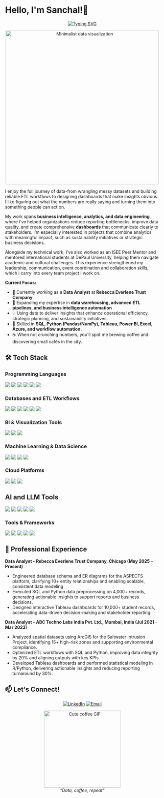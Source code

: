# Hello, I'm Sanchal!🦋 

<div align="center">
  
[![Typing SVG](https://readme-typing-svg.herokuapp.com?font=Fira+Code&pause=1000&color=2E8B57&width=600&lines=Data+Analyst+and+BI+Analyst+%7C+Data+Scientist;Data+Storyteller+Making+Data+Speak;ML+%26+GenAI+Explorer)](https://git.io/typing-svg)

</div>

<p align="center">
  <img src="https://media.giphy.com/media/L8K62iTDkzGX6/giphy.gif" width="500" alt="Minimalist data visualization">
</p>

I enjoy the full journey of data-from wrangling messy datasets and building reliable ETL workflows to designing dashboards that make insights obvious. I like figuring out what the numbers are really saying and turning them into something people can act on.

My work spans **business intelligence, analytics, and data engineering**, where I’ve helped organizations reduce reporting bottlenecks, improve data quality, and create comprehensive **dashboards** that communicate clearly to stakeholders. I’m especially interested in projects that combine analytics with meaningful impact, such as sustainability initiatives or strategic business decisions.

Alongside my technical work, I’ve also worked as an ISEE Peer Mentor and mentored international students at DePaul University, helping them navigate academic and cultural challenges. This experience strengthened my leadership, communication, event coordination and collaboration skills, which I carry into every team project I work on.

**Current Focus:**
- 🔭 Currently working as a **Data Analyst** at **Rebecca Everlene Trust Company**.
- 🌱 Expanding my expertise in **data warehousing, advanced ETL pipelines, and business intelligence automation** 
- 💡 Using data to deliver insights that enhance operational efficiency, strategic planning, and sustainability initiatives.
- 🎯 Skilled in **SQL, Python (Pandas/NumPy), Tableau, Power BI, Excel, Azure, and workflow automation.**
- ☕ When not crunching numbers, you'll spot me brewing coffee and discovering small cafés in the city.

## 🛠️ Tech Stack 

### Programming Languages
<p>
  <img src="https://img.shields.io/badge/Python-3670A0?style=for-the-badge&logo=python&logoColor=white"/>
  <img src="https://img.shields.io/badge/SQL-003B57?style=for-the-badge&logo=postgresql&logoColor=white"/>
  <img src="https://img.shields.io/badge/R-276DC3?style=for-the-badge&logo=r&logoColor=white"/>
  <img src="https://img.shields.io/badge/Java-007396?style=for-the-badge&logo=java&logoColor=white"/>
  <img src="https://img.shields.io/badge/JavaScript-F7DF1E?style=for-the-badge&logo=javascript&logoColor=black"/>
  <img src="https://img.shields.io/badge/C%2B%2B-00599C?style=for-the-badge&logo=c%2B%2B&logoColor=white"/>
</p>

### Databases and ETL Workflows
<p>
  <img src="https://img.shields.io/badge/PostgreSQL-336791?style=for-the-badge&logo=postgresql&logoColor=white"/>
  <img src="https://img.shields.io/badge/MySQL-005C84?style=for-the-badge&logo=mysql&logoColor=white"/>
  <img src="https://img.shields.io/badge/Oracle-F80000?style=for-the-badge&logo=oracle&logoColor=white"/>
  <img src="https://img.shields.io/badge/Snowflake-56B9EB?style=for-the-badge&logo=snowflake&logoColor=white"/>  
  <img src="https://img.shields.io/badge/Databricks-E34A6F?style=for-the-badge&logo=databricks&logoColor=white"/>
  <img src="https://img.shields.io/badge/Talend-FF6D70?style=for-the-badge&logo=Talend&logoColor=white"/>
</p>

### BI & Visualization Tools
<p>
  <img src="https://img.shields.io/badge/Power%20BI-F2C811?style=for-the-badge&logo=powerbi&logoColor=black"/>
  <img src="https://img.shields.io/badge/Tableau-E97627?style=for-the-badge&logo=tableau&logoColor=white"/>
  <img src="https://img.shields.io/badge/Microsoft_Excel-217346?style=for-the-badge&logo=microsoft-excel&logoColor=white"/>
</p>

### Machine Learning & Data Science
<p>
  <img src="https://img.shields.io/badge/Predictive%20Modeling-6A1B9A?style=for-the-badge&logo=predictivemodeling&logoColor=white"/>  
  <img src="https://img.shields.io/badge/TensorFlow-FF6F00?style=for-the-badge&logo=tensorflow&logoColor=white"/>  
  <img src="https://img.shields.io/badge/PyTorch%20-00B2FF?style=for-the-badge&logo=PyTorch&logoColor=white"/>
  <img src="https://img.shields.io/badge/Scikit learn%20-F7931E?style=for-the-badge&logo=scikitlearn&logoColor=white"/>
</p>

### Cloud Platforms
<p>
  <img src="https://img.shields.io/badge/Azure-0078D4?style=for-the-badge&logo=microsoftazure&logoColor=white"/>
  <img src="https://img.shields.io/badge/AWS-%23FF9900.svg?style=for-the-badge&logo=amazon-aws&logoColor=white"/> 
  <img src="https://img.shields.io/badge/Google Cloud-4285F4?style=flat-square&logo=google-cloud&logoColor=white"/>
</p>

## AI and LLM Tools
<p>
   <img src="https://img.shields.io/badge/ChatGPT-74aa9c?style=for-the-badge&logo=openai&logoColor=white"/>
  <img src="https://img.shields.io/badge/Claude-D97757?style=for-the-badge&logo=claude&logoColor=white"/>
  <img src="https://img.shields.io/badge/Google%20Gemini-8E75B2?style=for-the-badge&logo=googlegemini&logoColor=white"/>
  <img src="https://img.shields.io/badge/Perplexity-1FB8CD?style=for-the-badge&logo=perplexity&logoColor=white"/>
  <img src="https://img.shields.io/badge/-Replicate-000000?style=for-the-badge&logo=replicate&logoColor=white"/>  
</p>

### Tools & Frameworks
<p>
  <img src="https://img.shields.io/badge/Jira-0052CC?style=for-the-badge&logo=jira&logoColor=white"/>
  <img src="https://img.shields.io/badge/GitHub-2496ED?style=for-the-badge&logo=GitHub&logoColor=white"/>
  <img src="https://img.shields.io/badge/React-20232A?style=for-the-badge&logo=react&logoColor=61DAFB"/>
  <img src="https://img.shields.io/badge/Agile-217346?style=for-the-badge&logo=agile&logoColor=white"/>  
  <img src="https://img.shields.io/badge/-Jupyter%20Notebook-F37626?logo=jupyter&style=flat-square"/>
</p>

## 💼 Professional Experience
**Data Analyst - Rebecca Everlene Trust Company, Chicago (May 2025 – Present)**
- Engineered database schema and ER diagrams for the ASPECTS platform, clarifying 10+ entity relationships and enabling scalable, consistent data modeling.
- Executed SQL and Python data preprocessing on 4,000+ records, generating actionable insights to support reports and business decisions.
- Designed interactive Tableau dashboards for 10,000+ student records, accelerating data-driven decision-making and stakeholder reporting.

**Data Analyst - ABC Techno Labs India Pvt. Ltd., Mumbai, India (Jul 2021 - Mar 2023)**
- Analyzed spatial datasets using ArcGIS for the Saltwater Intrusion Project, identifying 15+ high-risk zones and supporting environmental compliance.
- Optimized ETL workflows with SQL and Python, improving data integrity by 20% and aligning outputs with key KPIs.
- Developed Tableau dashboards and performed statistical modeling in R/Python, delivering actionable insights and reducing reporting turnaround by 30%.

## 📫 Let's Connect!

<p align="center">
  <a href="https://www.linkedin.com/in/sanchaldhurve/)" target="_blank"><img src="https://img.shields.io/badge/LinkedIn-0077B5?style=for-the-badge&logo=linkedin&logoColor=white" alt="LinkedIn"></a>
  <a href="mailto:sdhurve@depaul.edu" target="_blank">
    <img src="https://img.shields.io/badge/Email-D14836?style=for-the-badge&logo=gmail&logoColor=white" alt="Email">
  </a></p>


<p align="center">
  <img src="https://media4.giphy.com/media/v1.Y2lkPTc5MGI3NjExYzJ4ZjlyNjY2bzF1ejI0MGFkdjh5Z3hvanpxcTQ3N3F4cWozeGtxNyZlcD12MV9pbnRlcm5hbF9naWZfYnlfaWQmY3Q9Zw/M0suZ8XLn9MWeHdK4D/giphy.gif" width="250" alt="Cute coffee GIF">
  <br>
  <em>"Data, coffee, repeat"</em>
</p>


